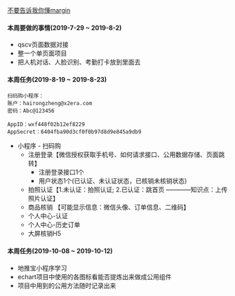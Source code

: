 [不要告诉我你懂margin](http://www.hicss.net/do-not-tell-me-you-understand-margin/)

#### 本周要做的事情(2019-7-29 ~ 2019-8-2)
- qscv页面数据对接 
- 整一个单页面项目
- 把人机对话、人脸识别、考勤打卡放到里面去

#### 本周任务(2019-8-19 ~  2019-8-23)

```
扫码购小程序：
账户：hairongzheng@x2era.com
密码：Abc@123456

AppID：wxf448f02b12ef8229
AppSecret：6404fba90d3cf0f0b97d8d9e845a9db9

```
- 小程序 - 扫码购
    - 注册登录【微信授权获取手机号、如何请求接口、公用数据存储、页面跳转】
        - 注册登录接口1个
        - 用户状态1个(已认证、未认证状态，已核销未核销状态)
    - 拍照认证【1.未认证：拍照认证; 2.已认证：跳首页 ————知识点：上传照片认证】
    - 商品核销 【可能显示信息：微信头像、订单信息、二维码】
    - 个人中心-认证
    - 个人中心-历史订单
    - 大屏核销H5 


#### 本周任务(2019-10-08 ~ 2019-10-12)
- 地推宝小程序学习
- echart项目中使用的各图标看能否提炼出来做成公用组件
- 项目中用到的公用方法随时记录出来

